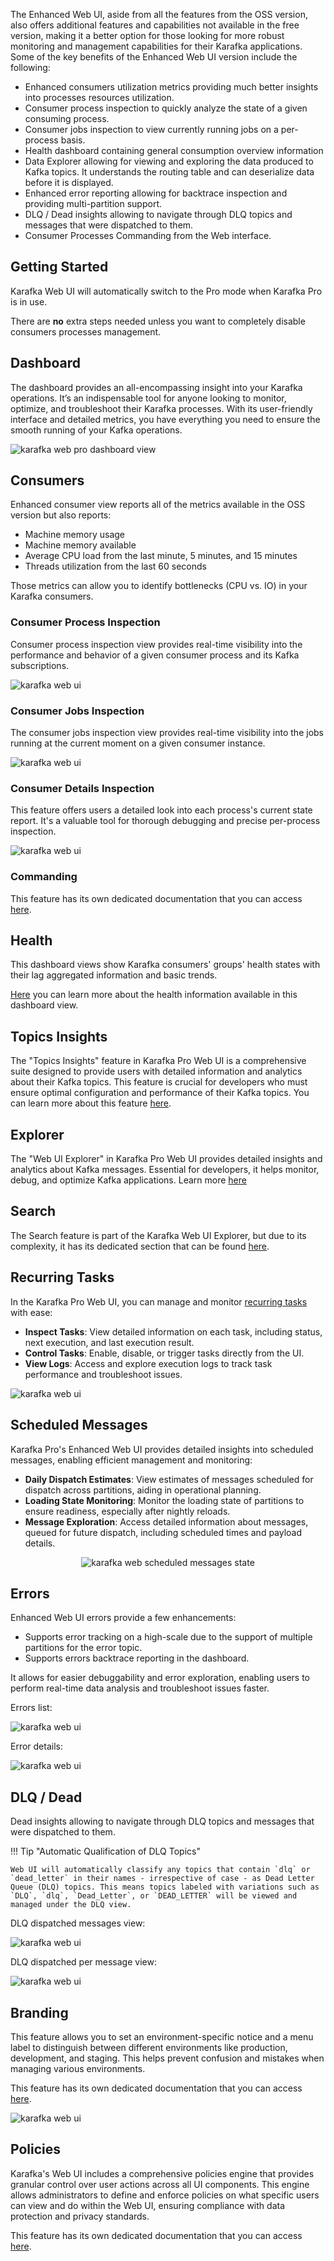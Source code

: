 The Enhanced Web UI, aside from all the features from the OSS version, also offers additional features and capabilities not available in the free version, making it a better option for those looking for more robust monitoring and management capabilities for their Karafka applications. Some of the key benefits of the Enhanced Web UI version include the following:

- Enhanced consumers utilization metrics providing much better insights into processes resources utilization.
- Consumer process inspection to quickly analyze the state of a given consuming process.
- Consumer jobs inspection to view currently running jobs on a per-process basis.
- Health dashboard containing general consumption overview information
- Data Explorer allowing for viewing and exploring the data produced to Kafka topics. It understands the routing table and can deserialize data before it is displayed.
- Enhanced error reporting allowing for backtrace inspection and providing multi-partition support.
- DLQ / Dead insights allowing to navigate through DLQ topics and messages that were dispatched to them.
- Consumer Processes Commanding from the Web interface.

## Getting Started

Karafka Web UI will automatically switch to the Pro mode when Karafka Pro is in use.

There are **no** extra steps needed unless you want to completely disable consumers processes management.

## Dashboard

The dashboard provides an all-encompassing insight into your Karafka operations. It’s an indispensable tool for anyone looking to monitor, optimize, and troubleshoot their Karafka processes. With its user-friendly interface and detailed metrics, you have everything you need to ensure the smooth running of your Kafka operations.

<img src="https://raw.githubusercontent.com/karafka/misc/master/printscreens/web-ui/pro-dashboard.png" alt="karafka web pro dashboard view" />

## Consumers

Enhanced consumer view reports all of the metrics available in the OSS version but also reports:

- Machine memory usage
- Machine memory available
- Average CPU load from the last minute, 5 minutes, and 15 minutes
- Threads utilization from the last 60 seconds

Those metrics can allow you to identify bottlenecks (CPU vs. IO) in your Karafka consumers.

### Consumer Process Inspection

Consumer process inspection view provides real-time visibility into the performance and behavior of a given consumer process and its Kafka subscriptions.

![karafka web ui](https://raw.githubusercontent.com/karafka/misc/master/printscreens/web-ui/pro-consumer-subscriptions.png)

### Consumer Jobs Inspection

The consumer jobs inspection view provides real-time visibility into the jobs running at the current moment on a given consumer instance.

![karafka web ui](https://raw.githubusercontent.com/karafka/misc/master/printscreens/web-ui/pro-consumer-jobs.png)

### Consumer Details Inspection

This feature offers users a detailed look into each process's current state report. It's a valuable tool for thorough debugging and precise per-process inspection.

![karafka web ui](https://raw.githubusercontent.com/karafka/misc/master/printscreens/web-ui/pro-consumer-details.png)

### Commanding

This feature has its own dedicated documentation that you can access [here](https://karafka.io/docs/Pro-Web-UI-Commanding).

## Health

This dashboard views show Karafka consumers' groups' health states with their lag aggregated information and basic trends.

[Here](https://karafka.io/docs/Pro-Web-UI-Health) you can learn more about the health information available in this dashboard view.

## Topics Insights

The "Topics Insights" feature in Karafka Pro Web UI is a comprehensive suite designed to provide users with detailed information and analytics about their Kafka topics. This feature is crucial for developers who must ensure optimal configuration and performance of their Kafka topics. You can learn more about this feature [here](https://karafka.io/docs/Pro-Web-UI-Topics-Insights).

## Explorer

The "Web UI Explorer" in Karafka Pro Web UI provides detailed insights and analytics about Kafka messages. Essential for developers, it helps monitor, debug, and optimize Kafka applications. Learn more [here](https://karafka.io/docs/Pro-Web-UI-Explorer/)

## Search

The Search feature is part of the Karafka Web UI Explorer, but due to its complexity, it has its dedicated section that can be found [here](https://karafka.io/docs/Pro-Web-UI-Search/).

## Recurring Tasks

In the Karafka Pro Web UI, you can manage and monitor [recurring tasks](https://karafka.io/docs/Pro-Recurring-Tasks/) with ease:

- **Inspect Tasks**: View detailed information on each task, including status, next execution, and last execution result.
- **Control Tasks**: Enable, disable, or trigger tasks directly from the UI.
- **View Logs**: Access and explore execution logs to track task performance and troubleshoot issues.

![karafka web ui](https://raw.githubusercontent.com/karafka/misc/master/printscreens/web-ui/recurring-tasks.png)

## Scheduled Messages

Karafka Pro's Enhanced Web UI provides detailed insights into scheduled messages, enabling efficient management and monitoring:

- **Daily Dispatch Estimates**: View estimates of messages scheduled for dispatch across partitions, aiding in operational planning.
- **Loading State Monitoring**: Monitor the loading state of partitions to ensure readiness, especially after nightly reloads.
- **Message Exploration**: Access detailed information about messages, queued for future dispatch, including scheduled times and payload details.

<p align="center">
  <img src="https://raw.githubusercontent.com/karafka/misc/master/printscreens/web-ui/scheduled_messages.png" alt="karafka web scheduled messages state" />
</p>

## Errors

Enhanced Web UI errors provide a few enhancements:

- Supports error tracking on a high-scale due to the support of multiple partitions for the error topic.
- Supports errors backtrace reporting in the dashboard.

It allows for easier debuggability and error exploration, enabling users to perform real-time data analysis and troubleshoot issues faster.

Errors list:

![karafka web ui](https://raw.githubusercontent.com/karafka/misc/master/printscreens/web-ui/pro-errors1.png)

Error details:

![karafka web ui](https://raw.githubusercontent.com/karafka/misc/master/printscreens/web-ui/pro-errors2.png)

## DLQ / Dead

Dead insights allowing to navigate through DLQ topics and messages that were dispatched to them.

!!! Tip "Automatic Qualification of DLQ Topics"

    Web UI will automatically classify any topics that contain `dlq` or `dead_letter` in their names - irrespective of case - as Dead Letter Queue (DLQ) topics. This means topics labeled with variations such as `DLQ`, `dlq`, `Dead_Letter`, or `DEAD_LETTER` will be viewed and managed under the DLQ view. 

DLQ dispatched messages view:

![karafka web ui](https://raw.githubusercontent.com/karafka/misc/master/printscreens/web-ui/pro-dead1.png)

DLQ dispatched per message view:

![karafka web ui](https://raw.githubusercontent.com/karafka/misc/master/printscreens/web-ui/dlq2.png)

## Branding

This feature allows you to set an environment-specific notice and a menu label to distinguish between different environments like production, development, and staging. This helps prevent confusion and mistakes when managing various environments.

This feature has its own dedicated documentation that you can access [here](https://karafka.io/docs/Pro-Web-UI-Branding).

![karafka web ui](https://raw.githubusercontent.com/karafka/misc/master/printscreens/web-ui/branding1.png)

## Policies

Karafka's Web UI includes a comprehensive policies engine that provides granular control over user actions across all UI components. This engine allows administrators to define and enforce policies on what specific users can view and do within the Web UI, ensuring compliance with data protection and privacy standards.

This feature has its own dedicated documentation that you can access [here](https://karafka.io/docs/Pro-Web-UI-Policies/).
